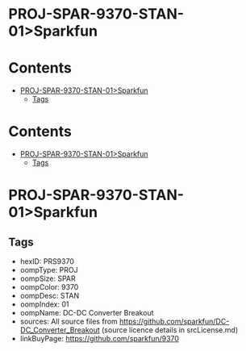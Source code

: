 
PROJ-SPAR-9370-STAN-01>Sparkfun
===============================

Contents
========

* [PROJ-SPAR-9370-STAN-01>Sparkfun](#proj-spar-9370-stan-01sparkfun)
	* [Tags](#tags)

Contents
========

* [PROJ-SPAR-9370-STAN-01>Sparkfun](#proj-spar-9370-stan-01sparkfun)
	* [Tags](#tags)

# PROJ-SPAR-9370-STAN-01>Sparkfun

## Tags

- hexID: PRS9370
- oompType: PROJ
- oompSize: SPAR
- oompColor: 9370
- oompDesc: STAN
- oompIndex: 01
- oompName: DC-DC Converter Breakout
- sources: All source files from https://github.com/sparkfun/DC-DC_Converter_Breakout (source licence details in srcLicense.md)
- linkBuyPage: https://github.com/sparkfun/9370
